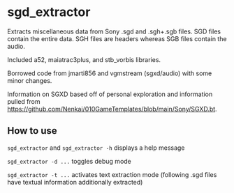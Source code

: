 # sgd_extractor
Extracts miscellaneous data from Sony .sgd and .sgh+.sgb files.
SGD files contain the entire data.
SGH files are headers whereas SGB files contain the audio.

Included a52, maiatrac3plus, and stb_vorbis libraries.

Borrowed code from jmarti856 and vgmstream (sgxd/audio) with some minor changes.

Information on SGXD based off of personal exploration and information pulled from https://github.com/Nenkai/010GameTemplates/blob/main/Sony/SGXD.bt.

## How to use

`sgd_extractor` and `sgd_extractor -h` displays a help message

`sgd_extractor -d ...` toggles debug mode

`sgd_extractor -t ...` activates text extraction mode (following .sgd files have textual information additionally extracted)